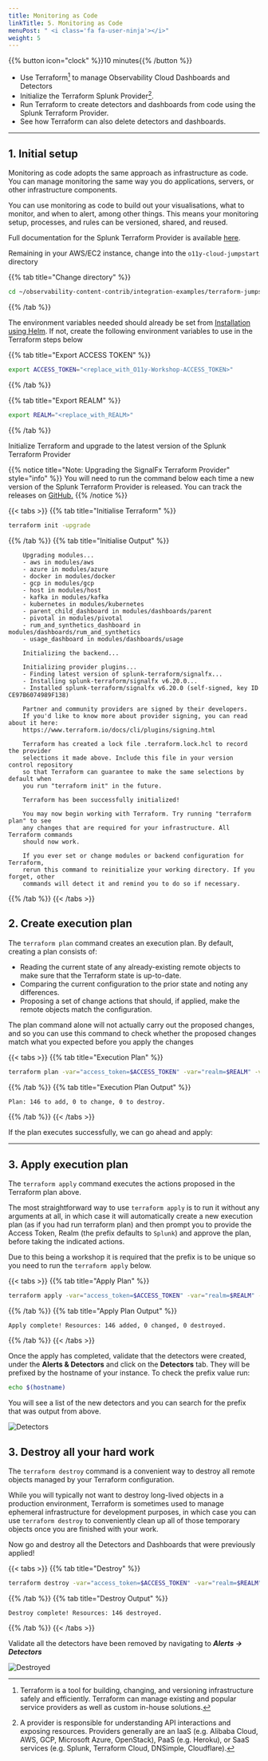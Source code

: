 ```yaml
---
title: Monitoring as Code
linkTitle: 5. Monitoring as Code
menuPost: " <i class='fa fa-user-ninja'></i>"
weight: 5
---
```


{{% button icon="clock" %}}10 minutes{{% /button %}}

* Use Terraform[^1] to manage Observability Cloud Dashboards and Detectors
* Initialize the Terraform Splunk Provider[^2].
* Run Terraform to create detectors and dashboards from code using the Splunk Terraform Provider.
* See how Terraform can also delete detectors and dashboards.

---

## 1. Initial setup

Monitoring as code adopts the same approach as infrastructure as code. You can manage monitoring the same way you do applications, servers, or other infrastructure components.

You can use monitoring as code to build out your visualisations, what to monitor, and when to alert, among other things. This means your monitoring setup, processes, and rules can be versioned, shared, and reused.

Full documentation for the Splunk Terraform Provider is available [here](https://registry.terraform.io/providers/splunk-terraform/signalfx/latest/docs).

Remaining in your AWS/EC2 instance, change into the `o11y-cloud-jumpstart` directory

{{% tab title="Change directory" %}}

``` bash
cd ~/observability-content-contrib/integration-examples/terraform-jumpstart
```

{{% /tab %}}

The environment variables needed should already be set from [Installation using Helm](../gdi/#2-installation-using-helm). If not, create the following environment variables to use in the Terraform steps below

{{% tab title="Export ACCESS TOKEN" %}}

``` bash
export ACCESS_TOKEN="<replace_with_O11y-Workshop-ACCESS_TOKEN>"
```

{{% /tab %}}

{{% tab title="Export REALM" %}}

``` bash
export REALM="<replace_with_REALM>"
```

{{% /tab %}}

Initialize Terraform and upgrade to the latest version of the Splunk Terraform Provider

{{% notice title="Note: Upgrading the SignalFx Terraform Provider" style="info" %}}
You will need to run the command below each time a new version of the Splunk Terraform Provider is released. You can track the releases on [GitHub.](https://github.com/splunk-terraform/terraform-provider-signalfx/releases)
{{% /notice %}}

{{< tabs >}}
{{% tab title="Initialise Terraform" %}}

``` bash
terraform init -upgrade
```

{{% /tab %}}
{{% tab title="Initialise Output" %}}

``` text
    Upgrading modules...
    - aws in modules/aws
    - azure in modules/azure
    - docker in modules/docker
    - gcp in modules/gcp
    - host in modules/host
    - kafka in modules/kafka
    - kubernetes in modules/kubernetes
    - parent_child_dashboard in modules/dashboards/parent
    - pivotal in modules/pivotal
    - rum_and_synthetics_dashboard in modules/dashboards/rum_and_synthetics
    - usage_dashboard in modules/dashboards/usage

    Initializing the backend...

    Initializing provider plugins...
    - Finding latest version of splunk-terraform/signalfx...
    - Installing splunk-terraform/signalfx v6.20.0...
    - Installed splunk-terraform/signalfx v6.20.0 (self-signed, key ID CE97B6074989F138)

    Partner and community providers are signed by their developers.
    If you'd like to know more about provider signing, you can read about it here:
    https://www.terraform.io/docs/cli/plugins/signing.html

    Terraform has created a lock file .terraform.lock.hcl to record the provider
    selections it made above. Include this file in your version control repository
    so that Terraform can guarantee to make the same selections by default when
    you run "terraform init" in the future.

    Terraform has been successfully initialized!

    You may now begin working with Terraform. Try running "terraform plan" to see
    any changes that are required for your infrastructure. All Terraform commands
    should now work.

    If you ever set or change modules or backend configuration for Terraform,
    rerun this command to reinitialize your working directory. If you forget, other
    commands will detect it and remind you to do so if necessary.
```

{{% /tab %}}
{{< /tabs >}}

## 2. Create execution plan

The `terraform plan` command creates an execution plan. By default, creating a plan consists of:

* Reading the current state of any already-existing remote objects to make sure that the Terraform state is up-to-date.
* Comparing the current configuration to the prior state and noting any differences.
* Proposing a set of change actions that should, if applied, make the remote objects match the configuration.

The plan command alone will not actually carry out the proposed changes, and so you can use this command to check whether the proposed changes match what you expected before you apply the changes

{{< tabs >}}
{{% tab title="Execution Plan" %}}

```bash
terraform plan -var="access_token=$ACCESS_TOKEN" -var="realm=$REALM" -var="o11y_prefix=[$(hostname)]"
```

{{% /tab %}}
{{% tab title="Execution Plan Output" %}}

``` text
Plan: 146 to add, 0 to change, 0 to destroy.
```

{{% /tab %}}
{{< /tabs >}}

If the plan executes successfully, we can go ahead and apply:

---

## 3. Apply execution plan

The `terraform apply` command executes the actions proposed in the Terraform plan above.

The most straightforward way to use `terraform apply` is to run it without any arguments at all, in which case it will automatically create a new execution plan (as if you had run terraform plan) and then prompt you to provide the Access Token, Realm (the prefix defaults to `Splunk`) and approve the plan, before taking the indicated actions.

Due to this being a workshop it is required that the prefix is to be unique so you need to run the `terraform apply` below.

{{< tabs >}}
{{% tab title="Apply Plan" %}}

``` bash
terraform apply -var="access_token=$ACCESS_TOKEN" -var="realm=$REALM" -var="o11y_prefix=[$(hostname)]"
```

{{% /tab %}}
{{% tab title="Apply Plan Output" %}}

``` text
Apply complete! Resources: 146 added, 0 changed, 0 destroyed.
```

{{% /tab %}}
{{< /tabs >}}

Once the apply has completed, validate that the detectors were created, under the **Alerts & Detectors** and click on the **Detectors** tab. They will be prefixed by the hostname of your instance. To check the prefix value run:

``` bash
echo $(hostname)
```

 You will see a list of the new detectors and you can search for the prefix that was output from above.

![Detectors](../images/detectors.png)

## 3. Destroy all your hard work

The `terraform destroy` command is a convenient way to destroy all remote objects managed by your Terraform configuration.

While you will typically not want to destroy long-lived objects in a production environment, Terraform is sometimes used to manage ephemeral infrastructure for development purposes, in which case you can use `terraform destroy` to conveniently clean up all of those temporary objects once you are finished with your work.

Now go and destroy all the Detectors and Dashboards that were previously applied!

{{< tabs >}}
{{% tab title="Destroy" %}}

``` bash
terraform destroy -var="access_token=$ACCESS_TOKEN" -var="realm=$REALM"
```

{{% /tab %}}
{{% tab title="Destroy Output" %}}

``` text
Destroy complete! Resources: 146 destroyed.
```

{{% /tab %}}
{{< /tabs >}}

Validate all the detectors have been removed by navigating to _**Alerts → Detectors**_

![Destroyed](../images/destroy.png)

[^1]: Terraform is a tool for building, changing, and versioning infrastructure safely and efficiently. Terraform can manage existing and popular service providers as well as custom in-house solutions.

[^2]: A provider is responsible for understanding API interactions and exposing resources. Providers generally are an IaaS (e.g. Alibaba Cloud, AWS, GCP, Microsoft Azure, OpenStack), PaaS (e.g. Heroku), or SaaS services (e.g. Splunk, Terraform Cloud, DNSimple, Cloudflare).
